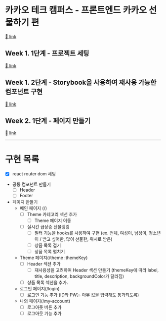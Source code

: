# 카카오 테크 캠퍼스 - 프론트엔드 카카오 선물하기 편

[🔗 link](https://edu.nextstep.camp/s/hazAC9xa)

## Week 1. 1단계 - 프로젝트 세팅

[🔗 link](https://edu.nextstep.camp/s/hazAC9xa/ls/QzgHvzRM)

## Week 1. 2단계 - Storybook을 사용하여 재사용 가능한 컴포넌트 구현

[🔗 link](https://edu.nextstep.camp/s/hazAC9xa/ls/4wYFPW1K)

## Week 2. 1단계 - 페이지 만들기

[🔗 link](https://edu.nextstep.camp/s/hazAC9xa/ls/QzV1ncxk)

---

# 구현 목록

- [x] react router dom 세팅

- 공통 컴포넌트 만들기
	- [ ] Header
	- [ ] Footer

- 페이지 만들기
	- 메인 페이지 (/)
		- [ ] Theme 카테고리 섹션 추가
			- [ ] Theme 페이지 이동
		- [ ] 실시간 급상승 선물랭킹
			- [ ] 필터 기능을 hooks를 사용하여 구현 (ex. 전체, 여성이, 남성이, 청소년이 / 받고 싶어한, 많이 선물한, 위시로 받은)
			- [ ] 상품 목록 접기
			- [ ] 상품 목록 펼치기
	- Theme 페이지(/theme :themeKey)
		- [ ] Header 섹션 추가
			- [ ] 재사용성을 고려하여 Header 섹션 만들기 (themeKey에 따라 label, title, description, backgroundColor가 달라짐)
		- [ ] 상품 목록 섹션을 추가.
	- 로그인 페이지(/login)
		- [ ] 로그인 기능 추가 (ID와 PW는 아무 값을 입력해도 통과되도록)
	- 나의 페이지(/my-account)
		- [ ] 로그아웃 버튼 추가
		- [ ] 로그아웃 기능 추가
